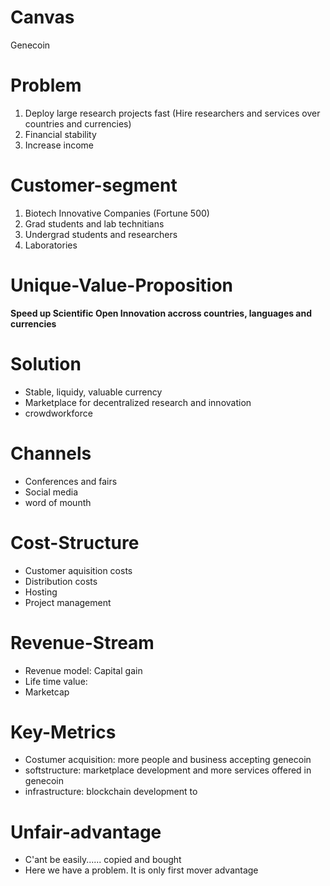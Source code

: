 # Canvas
Genecoin

# Problem
1. Deploy large research projects fast (Hire researchers and services over countries and currencies)
2. Financial stability
3. Increase income

# Customer-segment
1. Biotech Innovative Companies (Fortune 500)
2. Grad students and lab technitians
3. Undergrad students and researchers
4. Laboratories

# Unique-Value-Proposition
**Speed up Scientific Open Innovation accross countries, languages and currencies**

# Solution
- Stable, liquidy, valuable currency
- Marketplace for decentralized research and innovation
- crowdworkforce

# Channels
- Conferences and fairs
- Social media
- word of mounth

# Cost-Structure
- Customer aquisition costs
- Distribution costs
- Hosting
- Project management

# Revenue-Stream
- Revenue model: Capital gain 
- Life time value:
- Marketcap

# Key-Metrics
- Costumer acquisition: more people and business accepting genecoin
- softstructure: marketplace development and more services offered in genecoin
- infrastructure: blockchain development to  

# Unfair-advantage
- C'ant be easily...... copied and bought
- Here we have a problem. It is only first mover advantage
